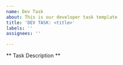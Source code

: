 ```yaml
---
name: Dev Task
about: This is our developer task template
title: 'DEV TASK: <title>'
labels: ''
assignees: ''

---
```


** Task Description **

